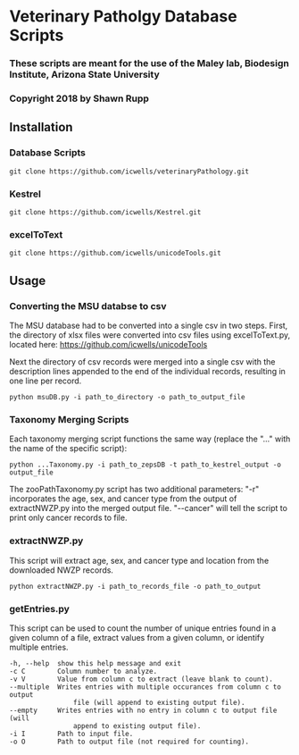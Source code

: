 # Veterinary Patholgy Database Scripts

### These scripts are meant for the use of the Maley lab, Biodesign Institute, Arizona State University
### Copyright 2018 by Shawn Rupp

## Installation 
### Database Scripts
	git clone https://github.com/icwells/veterinaryPathology.git 
### Kestrel 
	git clone https://github.com/icwells/Kestrel.git 
### excelToText
	git clone https://github.com/icwells/unicodeTools.git 

## Usage 

### Converting the MSU databse to csv
The MSU database had to be converted into a single csv in two steps. First, the directory of xlsx files were 
converted into csv files using excelToText.py, located here: https://github.com/icwells/unicodeTools 

Next the directory of csv records were merged into a single csv with the description lines appended to the 
end of the individual records, resulting in one line per record.

	python msuDB.py -i path_to_directory -o path_to_output_file

### Taxonomy Merging Scripts
Each taxonomy merging script functions the same way (replace the "..." with the name of the specific script):

	python ...Taxonomy.py -i path_to_zepsDB -t path_to_kestrel_output -o output_file 

The zooPathTaxonomy.py script has two additional parameters: 
"-r" incorporates the age, sex, and cancer type from the output of extractNWZP.py into the merged output file. 
"--cancer" will tell the script to print only cancer records to file. 

### extractNWZP.py
This script will extract age, sex, and cancer type and location from the downloaded NWZP records.

	python extractNWZP.py -i path_to_records_file -o path_to_output

### getEntries.py
This script can be used to count the number of unique entries found in a given column of a file, extract values from a given column, or identify multiple entries.

	-h, --help	show this help message and exit
	-c C		Column number to analyze.
	-v V		Value from column c to extract (leave blank to count).
	--multiple	Writes entries with multiple occurances from column c to output
					file (will append to existing output file).
	--empty		Writes entries with no entry in column c to output file (will
					append to existing output file).
	-i I		Path to input file.
	-o O		Path to output file (not required for counting). 

